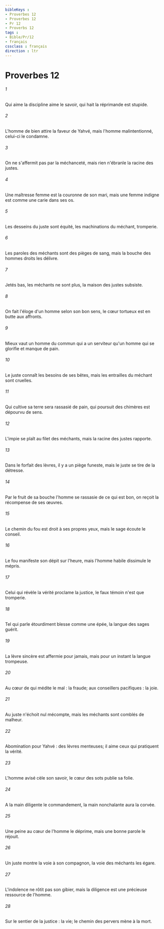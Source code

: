 ```yaml
---
bibleKeys : 
- Proverbes 12
- Proverbes 12
- Pr 12
- Proverbs 12
tags : 
- Bible/Pr/12
- français
cssclass : français
direction : ltr
---
```


# Proverbes 12

###### 1
Qui aime la discipline aime le savoir, qui hait la réprimande est stupide. 
###### 2
L'homme de bien attire la faveur de Yahvé, mais l'homme malintentionné, celui-ci le condamne. 
###### 3
On ne s'affermit pas par la méchanceté, mais rien n'ébranle la racine des justes. 
###### 4
Une maîtresse femme est la couronne de son mari, mais une femme indigne est comme une carie dans ses os. 
###### 5
Les desseins du juste sont équité, les machinations du méchant, tromperie. 
###### 6
Les paroles des méchants sont des pièges de sang, mais la bouche des hommes droits les délivre. 
###### 7
Jetés bas, les méchants ne sont plus, la maison des justes subsiste. 
###### 8
On fait l'éloge d'un homme selon son bon sens, le cœur tortueux est en butte aux affronts. 
###### 9
Mieux vaut un homme du commun qui a un serviteur qu'un homme qui se glorifie et manque de pain. 
###### 10
Le juste connaît les besoins de ses bêtes, mais les entrailles du méchant sont cruelles. 
###### 11
Qui cultive sa terre sera rassasié de pain, qui poursuit des chimères est dépourvu de sens. 
###### 12
L'impie se plaît au filet des méchants, mais la racine des justes rapporte. 
###### 13
Dans le forfait des lèvres, il y a un piège funeste, mais le juste se tire de la détresse. 
###### 14
Par le fruit de sa bouche l'homme se rassasie de ce qui est bon, on reçoit la récompense de ses œuvres. 
###### 15
Le chemin du fou est droit à ses propres yeux, mais le sage écoute le conseil. 
###### 16
Le fou manifeste son dépit sur l'heure, mais l'homme habile dissimule le mépris. 
###### 17
Celui qui révèle la vérité proclame la justice, le faux témoin n'est que tromperie. 
###### 18
Tel qui parle étourdiment blesse comme une épée, la langue des sages guérit. 
###### 19
La lèvre sincère est affermie pour jamais, mais pour un instant la langue trompeuse. 
###### 20
Au cœur de qui médite le mal : la fraude; aux conseillers pacifiques : la joie. 
###### 21
Au juste n'échoit nul mécompte, mais les méchants sont comblés de malheur. 
###### 22
Abomination pour Yahvé : des lèvres menteuses; il aime ceux qui pratiquent la vérité. 
###### 23
L'homme avisé cèle son savoir, le cœur des sots publie sa folie. 
###### 24
A la main diligente le commandement, la main nonchalante aura la corvée. 
###### 25
Une peine au cœur de l'homme le déprime, mais une bonne parole le réjouit. 
###### 26
Un juste montre la voie à son compagnon, la voie des méchants les égare. 
###### 27
L'indolence ne rôtit pas son gibier, mais la diligence est une précieuse ressource de l'homme. 
###### 28
Sur le sentier de la justice : la vie; le chemin des pervers mène à la mort. 

